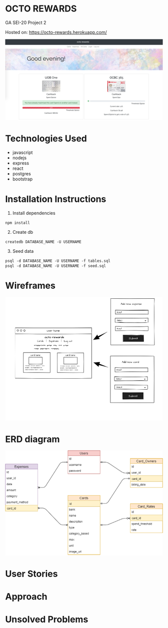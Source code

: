 # OCTO REWARDS
GA SEI-20 Project 2 

Hosted on: https://octo-rewards.herokuapp.com/

![screenshot of octo user page](https://github.com/jasminesis/octo-rewards/blob/master/documents/octorewards.png)

# Technologies Used
- javascript
- nodejs
- express
- react
- postgres
- bootstrap

# Installation Instructions
1. Install dependencies
``` 
npm install
```
2. Create db
```
createdb DATABASE_NAME -U USERNAME
```
3. Seed data
```
psql -d DATABASE_NAME -U USERNAME -f tables.sql
psql -d DATABASE_NAME -U USERNAME -f seed.sql
```

# Wireframes
![wireframe](https://github.com/jasminesis/octo-rewards/blob/master/documents/wireframe2.png)
# ERD diagram
![crow diagram](https://github.com/jasminesis/octo-rewards/blob/master/documents/ERDoctorewards.png)

# User Stories

# Approach

# Unsolved Problems
